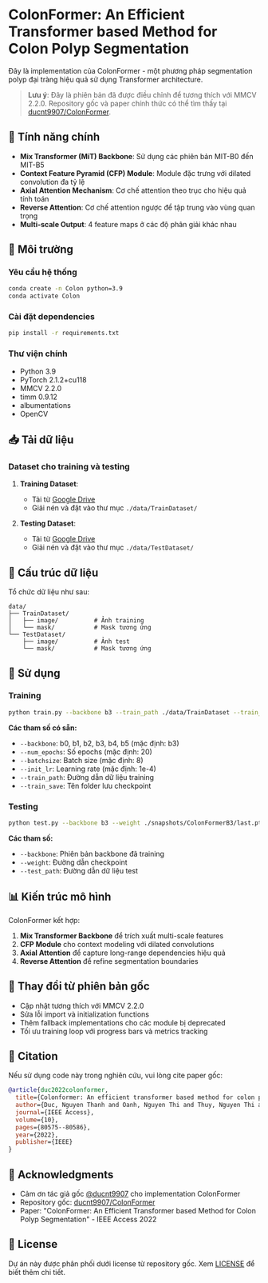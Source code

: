 # ColonFormer: An Efficient Transformer based Method for Colon Polyp Segmentation

Đây là implementation của ColonFormer - một phương pháp segmentation polyp đại tràng hiệu quả sử dụng Transformer architecture.

> **Lưu ý**: Đây là phiên bản đã được điều chỉnh để tương thích với MMCV 2.2.0. Repository gốc và paper chính thức có thể tìm thấy tại [ducnt9907/ColonFormer](https://github.com/ducnt9907/ColonFormer).

## 🎯 Tính năng chính

- **Mix Transformer (MiT) Backbone**: Sử dụng các phiên bản MIT-B0 đến MIT-B5
- **Context Feature Pyramid (CFP) Module**: Module đặc trưng với dilated convolution đa tỷ lệ
- **Axial Attention Mechanism**: Cơ chế attention theo trục cho hiệu quả tính toán
- **Reverse Attention**: Cơ chế attention ngược để tập trung vào vùng quan trọng
- **Multi-scale Output**: 4 feature maps ở các độ phân giải khác nhau

## 🔧 Môi trường

### Yêu cầu hệ thống

```bash
conda create -n Colon python=3.9
conda activate Colon
```

### Cài đặt dependencies

```bash
pip install -r requirements.txt
```

### Thư viện chính

- Python 3.9
- PyTorch 2.1.2+cu118
- MMCV 2.2.0
- timm 0.9.12
- albumentations
- OpenCV

## 📥 Tải dữ liệu

### Dataset cho training và testing

1. **Training Dataset**:

   - Tải từ [Google Drive](https://drive.google.com/file/d/1lODorfB33jbd-im-qrtUgWnZXxB94F55/view)
   - Giải nén và đặt vào thư mục `./data/TrainDataset/`

2. **Testing Dataset**:
   - Tải từ [Google Drive](https://drive.google.com/file/d/1o8OfBvYE6K-EpDyvzsmMPndnUMwb540R/view)
   - Giải nén và đặt vào thư mục `./data/TestDataset/`

## 📁 Cấu trúc dữ liệu

Tổ chức dữ liệu như sau:

```
data/
├── TrainDataset/
│   ├── image/          # Ảnh training
│   └── mask/           # Mask tương ứng
└── TestDataset/
    ├── image/          # Ảnh test
    └── mask/           # Mask tương ứng
```

## 🚀 Sử dụng

### Training

```bash
python train.py --backbone b3 --train_path ./data/TrainDataset --train_save ColonFormerB3
```

**Các tham số có sẵn:**

- `--backbone`: b0, b1, b2, b3, b4, b5 (mặc định: b3)
- `--num_epochs`: Số epochs (mặc định: 20)
- `--batchsize`: Batch size (mặc định: 8)
- `--init_lr`: Learning rate (mặc định: 1e-4)
- `--train_path`: Đường dẫn dữ liệu training
- `--train_save`: Tên folder lưu checkpoint

### Testing

```bash
python test.py --backbone b3 --weight ./snapshots/ColonFormerB3/last.pth --test_path ./data/TestDataset
```

**Các tham số:**

- `--backbone`: Phiên bản backbone đã training
- `--weight`: Đường dẫn checkpoint
- `--test_path`: Đường dẫn dữ liệu test

## 📊 Kiến trúc mô hình

ColonFormer kết hợp:

1. **Mix Transformer Backbone** để trích xuất multi-scale features
2. **CFP Module** cho context modeling với dilated convolutions
3. **Axial Attention** để capture long-range dependencies hiệu quả
4. **Reverse Attention** để refine segmentation boundaries

## 🔄 Thay đổi từ phiên bản gốc

- Cập nhật tương thích với MMCV 2.2.0
- Sửa lỗi import và initialization functions
- Thêm fallback implementations cho các module bị deprecated
- Tối ưu training loop với progress bars và metrics tracking

## 📝 Citation

Nếu sử dụng code này trong nghiên cứu, vui lòng cite paper gốc:

```bibtex
@article{duc2022colonformer,
  title={Colonformer: An efficient transformer based method for colon polyp segmentation},
  author={Duc, Nguyen Thanh and Oanh, Nguyen Thi and Thuy, Nguyen Thi and Triet, Tran Minh and Dinh, Viet Sang},
  journal={IEEE Access},
  volume={10},
  pages={80575--80586},
  year={2022},
  publisher={IEEE}
}
```

## 🙏 Acknowledgments

- Cảm ơn tác giả gốc [@ducnt9907](https://github.com/ducnt9907) cho implementation ColonFormer
- Repository gốc: [ducnt9907/ColonFormer](https://github.com/ducnt9907/ColonFormer)
- Paper: "ColonFormer: An Efficient Transformer based Method for Colon Polyp Segmentation" - IEEE Access 2022

## 📄 License

Dự án này được phân phối dưới license từ repository gốc. Xem [LICENSE](LICENSE) để biết thêm chi tiết.
